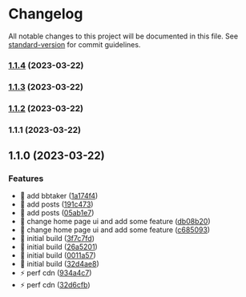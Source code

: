 # Changelog

All notable changes to this project will be documented in this file. See [standard-version](https://github.com/conventional-changelog/standard-version) for commit guidelines.

### [1.1.4](https://github.com/ishareme/hexo-blog/compare/v1.1.3...v1.1.4) (2023-03-22)

### [1.1.3](https://github.com/ishareme/hexo-blog/compare/v1.1.2...v1.1.3) (2023-03-22)

### [1.1.2](https://github.com/ishareme/hexo-blog/compare/v1.1.1...v1.1.2) (2023-03-22)

### 1.1.1 (2023-03-22)

## 1.1.0 (2023-03-22)


### Features

* :tada: add bbtaker ([1a174f4](https://github.com/ishareme/hexo-blog/commit/1a174f42347e2e7b19a38f5c1cbaf432fc88dafd))
* :tada: add posts ([191c473](https://github.com/ishareme/hexo-blog/commit/191c473e4b8a630bafb4475066f748ecc9814d59))
* :tada: add posts ([05ab1e7](https://github.com/ishareme/hexo-blog/commit/05ab1e7356a51b02258e6ca6877171410bb9c4dd))
* :tada: change home page ui and add some feature ([db08b20](https://github.com/ishareme/hexo-blog/commit/db08b202ac888ba9d792f034c8cc3e95d6562183))
* :tada: change home page ui and add some feature ([c685093](https://github.com/ishareme/hexo-blog/commit/c685093a4be9ee5c96d00155afa82df11ea9ba3d))
* :tada: initial build ([3f7c7fd](https://github.com/ishareme/hexo-blog/commit/3f7c7fdd04643cca6fd5f696b78b7037b61eec38))
* :tada: initial build ([26a5201](https://github.com/ishareme/hexo-blog/commit/26a5201b94ae61181997888f48f2b3ef61f57dfb))
* :tada: initial build ([0011a57](https://github.com/ishareme/hexo-blog/commit/0011a5788c44d30fedac659830368ada7dc78752))
* :tada: initial build ([32d4ae8](https://github.com/ishareme/hexo-blog/commit/32d4ae864954357e8068ef13abec4211be96de62))
* :zap: perf cdn ([934a4c7](https://github.com/ishareme/hexo-blog/commit/934a4c75d8d994f044225d3162c3faa1ebc74ee2))
* :zap: perf cdn ([32d6cfb](https://github.com/ishareme/hexo-blog/commit/32d6cfb6076179536c6c74e71c24cfd58ce7c3a6))
